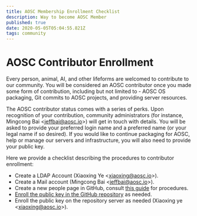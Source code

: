 ```yaml
---
title: AOSC Membership Enrollment Checklist
description: Way to become AOSC Member
published: true
date: 2020-05-05T05:04:55.821Z
tags: community
---
```


# AOSC Contributor Enrollment 

Every person, animal, AI, and other lifeforms are welcomed to contribute to our community. You will be considered an AOSC contributor once you made some form of contribution, including but not limited to - AOSC OS packaging, Git commits to AOSC projects, and providing server resources.

The AOSC contributor status comes with a series of perks. Upon recognition of your contribution, community administrators (for instance, Mingcong Bai <<jeffbai@aosc.io>>) will get in touch with details. You will be asked to provide your preferred login name and a preferred name (or your legal name if so desired). If you would like to continue packaging for AOSC, help or manage our servers and infrastructure, you will also need to provide your public key.

Here we provide a checklist describing the procedures to contributor enrollment:

- Create a LDAP Account (Xiaoxing Ye <<xiaoxing@aosc.io>>).
- Create a Mail account (Mingcong Bai <<jeffbai@aosc.io>>).
- Create a new people page in GitHub, consult [this guide](/infra-community-portal#add-new-personal-pages) for procedures.
- [Enroll the public key in the GitHub repository](https://github.com/AOSC-Dev/dev-pubkeys) as needed.
- Enroll the public key on the repository server as needed (Xiaoxing ye <<xiaoxing@aosc.io>>).
